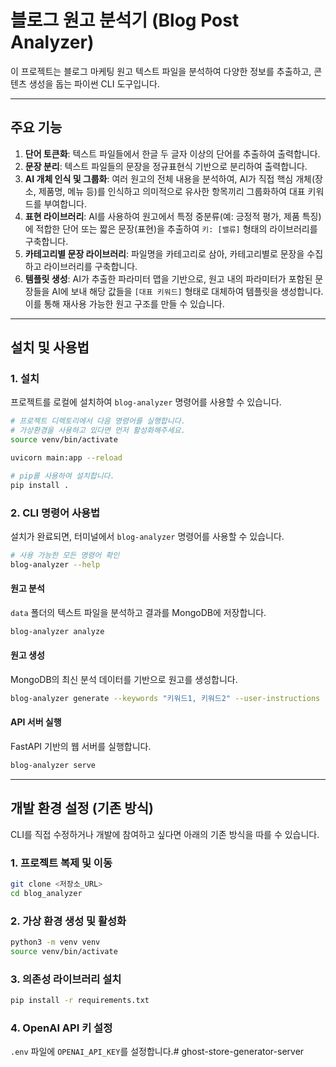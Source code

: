 # 블로그 원고 분석기 (Blog Post Analyzer)

이 프로젝트는 블로그 마케팅 원고 텍스트 파일을 분석하여 다양한 정보를 추출하고, 콘텐츠 생성을 돕는 파이썬 CLI 도구입니다.

---

## 주요 기능

1.  **단어 토큰화**: 텍스트 파일들에서 한글 두 글자 이상의 단어를 추출하여 출력합니다.
2.  **문장 분리**: 텍스트 파일들의 문장을 정규표현식 기반으로 분리하여 출력합니다.
3.  **AI 개체 인식 및 그룹화**: 여러 원고의 전체 내용을 분석하여, AI가 직접 핵심 개체(장소, 제품명, 메뉴 등)를 인식하고 의미적으로 유사한 항목끼리 그룹화하여 대표 키워드를 부여합니다.
4.  **표현 라이브러리**: AI를 사용하여 원고에서 특정 중분류(예: 긍정적 평가, 제품 특징)에 적합한 단어 또는 짧은 문장(표현)을 추출하여 `키: [밸류]` 형태의 라이브러리를 구축합니다.
5.  **카테고리별 문장 라이브러리**: 파일명을 카테고리로 삼아, 카테고리별로 문장을 수집하고 라이브러리를 구축합니다.
6.  **템플릿 생성**: AI가 추출한 파라미터 맵을 기반으로, 원고 내의 파라미터가 포함된 문장들을 AI에 보내 해당 값들을 `[대표 키워드]` 형태로 대체하여 템플릿을 생성합니다. 이를 통해 재사용 가능한 원고 구조를 만들 수 있습니다.

---

## 설치 및 사용법

### 1. 설치

프로젝트를 로컬에 설치하여 `blog-analyzer` 명령어를 사용할 수 있습니다.

```bash
# 프로젝트 디렉토리에서 다음 명령어를 실행합니다.
# 가상환경을 사용하고 있다면 먼저 활성화해주세요.
source venv/bin/activate

uvicorn main:app --reload

# pip를 사용하여 설치합니다.
pip install .
```

### 2. CLI 명령어 사용법

설치가 완료되면, 터미널에서 `blog-analyzer` 명령어를 사용할 수 있습니다.

```bash
# 사용 가능한 모든 명령어 확인
blog-analyzer --help
```

#### 원고 분석

`data` 폴더의 텍스트 파일을 분석하고 결과를 MongoDB에 저장합니다.

```bash
blog-analyzer analyze
```

#### 원고 생성

MongoDB의 최신 분석 데이터를 기반으로 원고를 생성합니다.

```bash
blog-analyzer generate --keywords "키워드1, 키워드2" --user-instructions "추가 지침"
```

#### API 서버 실행

FastAPI 기반의 웹 서버를 실행합니다.

```bash
blog-analyzer serve
```

---

## 개발 환경 설정 (기존 방식)

CLI를 직접 수정하거나 개발에 참여하고 싶다면 아래의 기존 방식을 따를 수 있습니다.

### 1. 프로젝트 복제 및 이동

```bash
git clone <저장소_URL>
cd blog_analyzer
```

### 2. 가상 환경 생성 및 활성화

```bash
python3 -m venv venv
source venv/bin/activate
```

### 3. 의존성 라이브러리 설치

```bash
pip install -r requirements.txt
```

### 4. OpenAI API 키 설정

`.env` 파일에 `OPENAI_API_KEY`를 설정합니다.# ghost-store-generator-server
